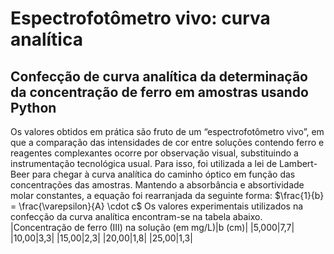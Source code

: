 # Espectrofotômetro vivo: curva analítica 
## Confecção de curva analítica da determinação da concentração de ferro em amostras usando Python
Os valores obtidos em prática são fruto de um “espectrofotômetro vivo”, em que a comparação das intensidades de cor entre soluções contendo ferro e reagentes complexantes ocorre por observação visual, substituindo a instrumentação tecnológica usual.
Para isso, foi utilizada a lei de Lambert-Beer para chegar à curva analítica do caminho óptico em função das concentrações das amostras. Mantendo a absorbância e absortividade molar constantes, a equação foi rearranjada da seguinte forma:
$\frac{1}{b} = \frac{\varepsilon}{A} \cdot c$
Os valores experimentais utilizados na confecção da curva analítica encontram-se na tabela abaixo.
|Concentração de ferro (III) na solução (em mg/L)|b (cm)|
|5,000|7,7|
|10,00|3,3|
|15,00|2,3|
|20,00|1,8|
|25,00|1,3|
